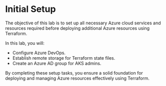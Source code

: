 # Initial Setup

The objective of this lab is to set up all necessary Azure cloud services and resources required before deploying additional Azure resources using Terraform.

In this lab, you will:

- Configure Azure DevOps.
- Establish remote storage for Terraform state files.
- Create an Azure AD group for AKS admins.

By completing these setup tasks, you ensure a solid foundation for deploying and managing Azure resources effectively using Terraform.